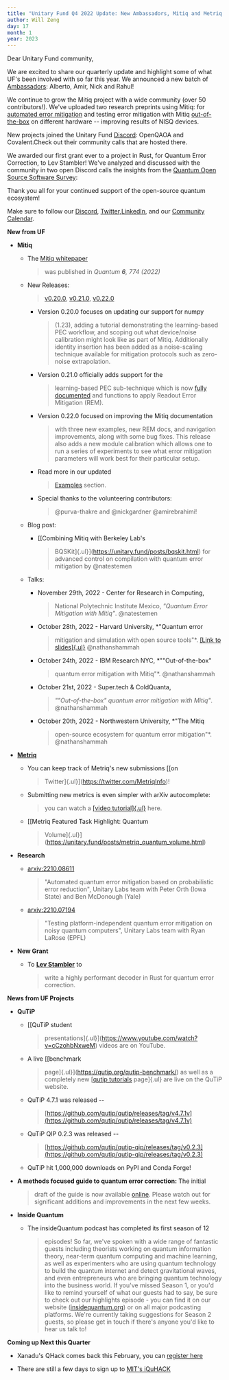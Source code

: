 ```yaml
---
title: "Unitary Fund Q4 2022 Update: New Ambassadors, Mitiq and Metriq updates, research, and project community calls"
author: Will Zeng
day: 17
month: 1
year: 2023
---
```


Dear Unitary Fund community,

We are excited to share our quarterly update and highlight some of what
UF's been involved with so far this year. We announced a new batch of
[Ambassadors](https://unitary.fund/posts/2022_ambassadors.html):
Alberto, Amir, Nick and Rahul!

We continue to grow the Mitiq project with a wide community (over 50
contributors!). We've uploaded two research preprints using Mitiq: for
[automated error mitigation](https://arxiv.org/abs/2210.08611)
and testing error mitigation with Mitiq
[out-of-the-box](https://arxiv.org/abs/2210.07194) on different
hardware -- improving results of NISQ devices.

New projects joined the Unitary Fund
[Discord](https://discord.com/invite/JqVGmpkP96): OpenQAOA and
Covalent.Check out their community calls that are hosted there.

We awarded our first grant ever to a project in Rust, for Quantum Error
Correction, to Lev Stambler! We've analyzed and discussed with the community in two open
Discord calls the insights from the [Quantum Open Source Software
Survey](https://unitary.fund/posts/2022_survey_results.html):

Thank you all for your continued support of the open-source quantum
ecosystem!

Make sure to follow our
[Discord](https://discord.com/invite/JqVGmpkP96),
[Twitter](https://twitter.com/unitaryfund),[LinkedIn](https://www.linkedin.com/company/unitary-fund/),
and our [Community
Calendar](https://calendar.google.com/calendar/u/0/embed?src=c_mgqdq6hj2isi4d6h467kfqvg60@group.calendar.google.com).

**New from UF**

-   **Mitiq**

    -   The [Mitiq whitepaper](https://arxiv.org/abs/2009.04417)
        > was published in *Quantum **6**, 774 (2022)*

    -   New Releases:
        > [v0.20.0](https://github.com/unitaryfund/mitiq/releases/tag/v0.20.0),
        > [v0.21.0](https://github.com/unitaryfund/mitiq/releases/tag/v0.21.0),
        > [v0.22.0](https://github.com/unitaryfund/mitiq/releases/tag/v0.22.0)

        -   Version 0.20.0 focuses on updating our support for numpy
            > (1.23), adding a tutorial demonstrating the learning-based
            > PEC workflow, and scoping out what device/noise
            > calibration might look like as part of Mitiq. Additionally
            > identity insertion has been added as a noise-scaling
            > technique available for mitigation protocols such as
            > zero-noise extrapolation.

        -   Version 0.21.0 officially adds support for the
            > learning-based PEC sub-technique which is now [fully
            > documented](https://mitiq.readthedocs.io/en/latest/guide/pec-3-options.html#applying-learning-based-pec)
            > and functions to apply Readout Error Mitigation (REM).

        -   Version 0.22.0 focused on improving the Mitiq documentation
            > with three new examples, new REM docs, and navigation
            > improvements, along with some bug fixes. This release also
            > adds a new module calibration which allows one to run a
            > series of experiments to see what error mitigation
            > parameters will work best for their particular setup.

        -   Read more in our updated
            > [Examples](https://mitiq.readthedocs.io/en/stable/examples/examples.html)
            > section.

        -   Special thanks to the volunteering contributors:
            > \@purva-thakre and \@nickgardner \@amirebrahimi!

    -   Blog post:

        -   [[Combining Mitiq with Berkeley Lab's
            > BQSKit]{.ul}](https://unitary.fund/posts/bqskit.html) for
            > advanced control on compilation with quantum error
            > mitigation by \@natestemen

    -   Talks:

        -   November 29th, 2022 - Center for Research in Computing,
            > National Polytechnic Institute Mexico, *\"Quantum Error
            > Mitigation with Mitiq\"*. \@natestemen

        -   October 28th, 2022 - Harvard University, *\"Quantum error
            > mitigation and simulation with open source tools\"*.
            > [[Link to
            > slides]{.ul}](https://docs.google.com/presentation/d/1uUxY7dW8v5Di_xN9OteednKFF1E_OLpxwzvve7psh24/edit?usp=sharing)
            > \@nathanshammah

        -   October 24th, 2022 - IBM Research NYC, *\""Out-of-the-box"
            > quantum error mitigation with Mitiq\"*. \@nathanshammah

        -   October 21st, 2022 - Super.tech & ColdQuanta,
            > *\""Out-of-the-box" quantum error mitigation with
            > Mitiq\"*. \@nathanshammah

        -   October 20th, 2022 - Northwestern University, *\"The Mitiq
            > open-source ecosystem for quantum error mitigation\"*.
            > \@nathanshammah

-   [**Metriq**](https://metriq.info/)

    -   You can keep track of Metriq's new submissions [[on
        > Twitter]{.ul}](https://twitter.com/MetriqInfo)!

    -   Submitting new metrics is even simpler with arXiv autocomplete:
        > you can watch a [[video
        > tutorial]{.ul}](https://www.youtube.com/watch?v=XjLeutpo3v0)
        > here.

    -   [[Metriq Featured Task Highlight: Quantum
        > Volume]{.ul}](https://unitary.fund/posts/metriq_quantum_volume.html)

-   **Research**

    -   [arxiv:2210.08611](https://arxiv.org/abs/2210.08611)
        > "Automated quantum error mitigation based on probabilistic
        > error reduction", Unitary Labs team with Peter Orth (Iowa
        > State) and Ben McDonough (Yale)

    -   [arxiv:2210.07194](https://arxiv.org/abs/2210.07194)
        > "Testing platform-independent quantum error mitigation on
        > noisy quantum computers", Unitary Labs team with Ryan LaRose
        > (EPFL)

-   **New Grant**

    -   To [**Lev Stambler**](https://github.com/Lev-Stambler) to
        > write a highly performant decoder in Rust for quantum error
        > correction.

**News from UF Projects**

-   **QuTiP**

    -   [[QuTiP student
        > presentations]{.ul}](https://www.youtube.com/watch?v=cCzohbNxweM)
        > videos are on YouTube.

    -   A live [[benchmark
        > page]{.ul}](https://qutip.org/qutip-benchmark/) as well as a
        > completely new [[qutip
        > tutorials](https://qutip.org/qutip-tutorials/) page]{.ul} are
        > live on the QuTiP website.

    -   QuTiP 4.7.1 was released --
        > [https://github.com/qutip/qutip/releases/tag/v4.7.1v](https://github.com/qutip/qutip/releases/tag/v4.7.1v)

    -   QuTiP QIP 0.2.3 was released --
        > [https://github.com/qutip/qutip-qip/releases/tag/v0.2.3](https://github.com/qutip/qutip-qip/releases/tag/v0.2.3)

    -   QuTiP hit 1,000,000 downloads on PyPI and Conda Forge!

-   **A methods focused guide to quantum error correction:** The initial
    > draft of the guide is now available
    > [online](https://abdullahkhalid.com/qecft/). Please watch
    > out for significant additions and improvements in the next few
    > weeks.

-   **Inside Quantum**

    -   The insideQuantum podcast has completed its first season of 12
        > episodes! So far, we\'ve spoken with a wide range of fantastic
        > guests including theorists working on quantum information
        > theory, near-term quantum computing and machine learning, as
        > well as experimenters who are using quantum technology to
        > build the quantum internet and detect gravitational waves, and
        > even entrepreneurs who are bringing quantum technology into
        > the business world. If you\'ve missed Season 1, or you\'d like
        > to remind yourself of what our guests had to say, be sure to
        > check out our highlights episode - you can find it on our
        > website
        > ([insidequantum.org](http://insidequantum.org/)) or on
        > all major podcasting platforms. We\'re currently taking
        > suggestions for Season 2 guests, so please get in touch if
        > there\'s anyone you\'d like to hear us talk to!

**Coming up Next this Quarter**

-   Xanadu's QHack comes back this February, you can [register here](https://qhack.ai/)

-   There are still a few days to sign up to [MIT's iQuHACK](https://www.iquise.mit.edu/iQuHACK/2023-01-27)